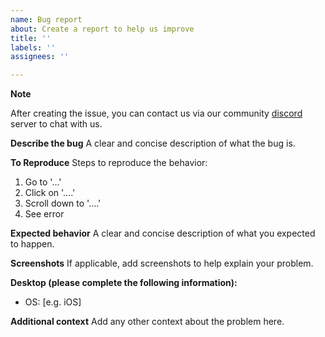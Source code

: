 ```yaml
---
name: Bug report
about: Create a report to help us improve
title: ''
labels: ''
assignees: ''

---
```


**Note**

After creating the issue, you can contact us via our community [discord](https://discord.gg/VYZADbrm) server to chat with us.

**Describe the bug**
A clear and concise description of what the bug is.

**To Reproduce**
Steps to reproduce the behavior:
1. Go to '...'
2. Click on '....'
3. Scroll down to '....'
4. See error

**Expected behavior**
A clear and concise description of what you expected to happen.

**Screenshots**
If applicable, add screenshots to help explain your problem.

**Desktop (please complete the following information):**
 - OS: [e.g. iOS]

**Additional context**
Add any other context about the problem here.
